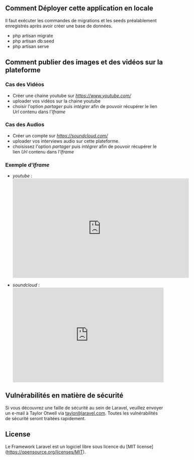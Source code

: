 ## Comment Déployer cette application en locale

Il faut exécuter les commandes de migrations et les seeds préalablement enregistrés après avoir créer une base de données.

- php artisan migrate
- php artisan db:seed
- php artisan serve

## Comment publier des images et des vidéos sur la plateforme

### Cas des Vidéos

- Créer une chaine youtube sur *https://www.youtube.com/*
- uploader vos vidéos sur la chaine youtube
- choisir l'option *partager* puis *intégrer* afin de pouvoir récupérer le lien *Url* contenu dans l'*Iframe*

### Cas des Audios

- Créer un compte sur *https://soundcloud.com/*
- uploader vos interviews audio sur cette plateforme.
- choisissez l'option *partager* puis *intégrer* afin de pouvoir récupérer le lien *Url* contenu dans l'*Iframe*

### Exemple d'*Iframe*

- *youtube* : *<iframe width="560" height="315" src="https://www.youtube.com/embed/JyJuLSzt9wg" frameborder="0" allow="accelerometer; autoplay; encrypted-media; gyroscope; picture-in-picture" allowfullscreen></iframe>*

- *soundcloud* : *<iframe width="100%" height="300" scrolling="no" frameborder="no" allow="autoplay" src="https://w.soundcloud.com/player/?url=https%3A//api.soundcloud.com/playlists/127755258&color=%23ff5500&auto_play=false&hide_related=false&show_comments=true&show_user=true&show_reposts=false&show_teaser=true&visual=true"></iframe>*

## Vulnérabilités en matière de sécurité

Si vous découvrez une faille de sécurité au sein de Laravel, veuillez envoyer un e-mail à Taylor Otwell via taylor@laravel.com. Toutes les vulnérabilités de sécurité seront traitées rapidement.

## License

Le Framework Laravel est un logiciel libre sous licence du [MIT license] (https://opensource.org/licenses/MIT).
